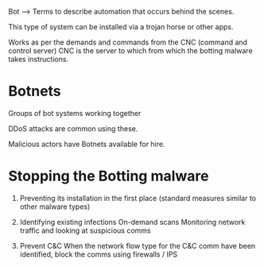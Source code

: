 
Bot --> Terms to describe automation that occurs behind the scenes.

This type of system can be installed via a trojan horse or other apps.

Works as per the demands and commands from the CNC (command and control server) 
CNC is the server to which from which the botting malware takes instructions.

# Botnets 

Groups of bot systems working together

DDoS attacks are common using these.

 Malicious actors have Botnets available for hire.

# Stopping the Botting malware

1. Preventing its installation in the first place (standard measures similar to other malware types)

2. Identifying existing infections
		On-demand scans
		Monitoring network traffic  and looking at suspicious comms


3. Prevent C&C
		When the network flow type for the C&C comm have been identified, block the comms using firewalls / IPS


